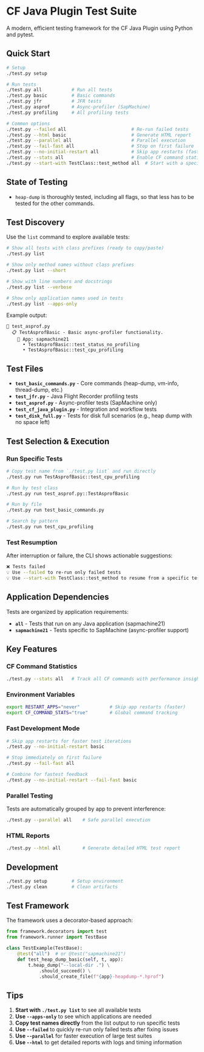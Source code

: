 # CF Java Plugin Test Suite

A modern, efficient testing framework for the CF Java Plugin using Python and pytest.

## Quick Start

```bash
# Setup
./test.py setup

# Run tests
./test.py all           # Run all tests
./test.py basic         # Basic commands
./test.py jfr           # JFR tests
./test.py asprof        # Async-profiler (SapMachine)
./test.py profiling     # All profiling tests

# Common options
./test.py --failed all                        # Re-run failed tests
./test.py --html basic                        # Generate HTML report
./test.py --parallel all                      # Parallel execution
./test.py --fail-fast all                     # Stop on first failure
./test.py --no-initial-restart all            # Skip app restarts (faster)
./test.py --stats all                         # Enable CF command statistics
./test.py --start-with TestClass::test_method all  # Start with a specific test (inclusive)
```

## State of Testing

- `heap-dump` is thoroughly tested, including all flags, so that less has to be tested for the other commands.

## Test Discovery

Use the `list` command to explore available tests:

```bash
# Show all tests with class prefixes (ready to copy/paste)
./test.py list

# Show only method names without class prefixes
./test.py list --short

# Show with line numbers and docstrings
./test.py list --verbose

# Show only application names used in tests
./test.py list --apps-only
```

Example output:

```text
📁 test_asprof.py
  📋 TestAsprofBasic - Basic async-profiler functionality.
    🎯 App: sapmachine21
      • TestAsprofBasic::test_status_no_profiling
      • TestAsprofBasic::test_cpu_profiling
```

## Test Files

- **`test_basic_commands.py`** - Core commands (heap-dump, vm-info, thread-dump, etc.)
- **`test_jfr.py`** - Java Flight Recorder profiling tests
- **`test_asprof.py`** - Async-profiler tests (SapMachine only)
- **`test_cf_java_plugin.py`** - Integration and workflow tests
- **`test_disk_full.py`** - Tests for disk full scenarios (e.g., heap dump with no space left)

## Test Selection & Execution

### Run Specific Tests

```bash
# Copy test name from `./test.py list` and run directly
./test.py run TestAsprofBasic::test_cpu_profiling

# Run by test class
./test.py run test_asprof.py::TestAsprofBasic

# Run by file
./test.py run test_basic_commands.py

# Search by pattern
./test.py run test_cpu_profiling
```

### Test Resumption

After interruption or failure, the CLI shows actionable suggestions:

```bash
❌ Tests failed
💡 Use --failed to re-run only failed tests
💡 Use --start-with TestClass::test_method to resume from a specific test (inclusive)
```

## Application Dependencies

Tests are organized by application requirements:

- **`all`** - Tests that run on any Java application (sapmachine21)
- **`sapmachine21`** - Tests specific to SapMachine (async-profiler support)

## Key Features

### CF Command Statistics

```bash
./test.py --stats all   # Track all CF commands with performance insights
```

### Environment Variables

```bash
export RESTART_APPS="never"           # Skip app restarts (faster)
export CF_COMMAND_STATS="true"        # Global command tracking
```

### Fast Development Mode

```bash
# Skip app restarts for faster test iterations
./test.py --no-initial-restart basic

# Stop immediately on first failure
./test.py --fail-fast all

# Combine for fastest feedback
./test.py --no-initial-restart --fail-fast basic
```

### Parallel Testing

Tests are automatically grouped by app to prevent interference:

```bash
./test.py --parallel all    # Safe parallel execution
```

### HTML Reports

```bash
./test.py --html all        # Generate detailed HTML test report
```

## Development

```bash
./test.py setup         # Setup environment
./test.py clean         # Clean artifacts
```

## Test Framework

The framework uses a decorator-based approach:

```python
from framework.decorators import test
from framework.runner import TestBase

class TestExample(TestBase):
    @test("all")  # or @test("sapmachine21")
    def test_heap_dump_basic(self, t, app):
        t.heap_dump("--local-dir .") \
            .should_succeed() \
            .should_create_file(f"{app}-heapdump-*.hprof")
```


## Tips

1. **Start with `./test.py list`** to see all available tests
2. **Use `--apps-only`** to see which applications are needed
3. **Copy test names directly** from the list output to run specific tests
4. **Use `--failed`** to quickly re-run only failed tests after fixing issues
5. **Use `--parallel`** for faster execution of large test suites
6. **Use `--html`** to get detailed reports with logs and timing information
